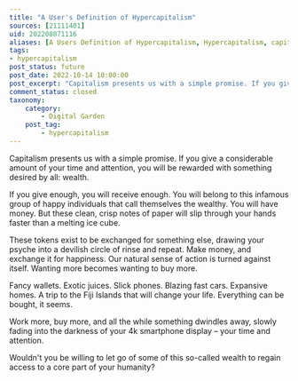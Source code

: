 ```yaml
---
title: "A User's Definition of Hypercapitalism"
sources: [21111401]
uid: 202208071116
aliases: [A Users Definition of Hypercapitalism, Hypercapitalism, capitalism, capitalistic system]
tags: 
- hypercapitalism
post_status: future
post_date: 2022-10-14 10:00:00
post_excerpt: "Capitalism presents us with a simple promise. If you give your time and attention, you will be rewarded with something desired by all: wealth."
comment_status: closed
taxonomy:
    category:
        - Digital Garden
    post_tag:
        - hypercapitalism
---
```


Capitalism presents us with a simple promise. If you give a considerable amount of your time and attention, you will be rewarded with something desired by all: wealth. 

If you give enough, you will receive enough. You will belong to this infamous group of happy individuals that call themselves the wealthy. You will have money. But these clean, crisp notes of paper will slip through your hands faster than a melting ice cube.

These tokens exist to be exchanged for something else, drawing your psyche into a devilish circle of rinse and repeat. Make money, and exchange it for happiness. Our natural sense of action is turned against itself. Wanting more becomes wanting to buy more.

Fancy wallets. Exotic juices. Slick phones. Blazing fast cars. Expansive homes. A trip to the Fiji Islands that will change your life. Everything can be bought, it seems.

Work more, buy more, and all the while something dwindles away, slowly fading into the darkness of your 4k smartphone display – your time and attention.

Wouldn't you be willing to let go of some of this so-called wealth to regain access to a core part of your humanity?